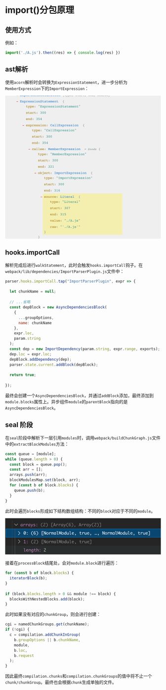 # import()分包原理

## 使用方式

例如：

```javascript
import('./A.js').then((res) => { console.log(res) })
```

## ast解析

使用`acorn`解析时会转换为`ExpressionStatement`，进一步分析为`MemberExpression`下的`ImportExpression`：

![img](./imgs/splitChunks/async-import.png)

## hooks.importCall

解析完成后进行`walkStatement`，此时会触发`hooks.importCall`钩子。在`webpack/lib/dependencies/ImportParserPlugin.js`文件中：

```javascript
parser.hooks.importCall.tap("ImportParserPlugin", expr => {

  let chunkName = null;

  // ...省略
  const depBlock = new AsyncDependenciesBlock(
    {
      ...groupOptions,
      name: chunkName
    },
    expr.loc,
    param.string
  );
  const dep = new ImportDependency(param.string, expr.range, exports);
  dep.loc = expr.loc;
  depBlock.addDependency(dep);
  parser.state.current.addBlock(depBlock);

  return true;

});
```

最终会创建一个`AsyncDependenciesBlock`，并通过`addBlock`添加，最终添加到`module.blocks`属性上。异步组件`module`的`parentBlock`指向的是`AsyncDependenciesBlock`。

## seal 阶段

在`seal`阶段中解析下一层引用`modules`时，调用`webpack/buildChunkGraph.js`文件中的`extractBlockModules`方法：

```javascript
const queue = [module];
while (queue.length > 0) {
  const block = queue.pop();
  const arr = [];
  arrays.push(arr);
  blockModulesMap.set(block, arr);
  for (const b of block.blocks) {
    queue.push(b);
  }
}
```

此时会遍历`blocks`形成如下结构数组结构：不同的`block`对应于不同的`module`。

![img](./imgs/splitChunks/async-import-block.png)

接着在`processBlock`结尾处，会对`module.block`进行遍历：

```javascript
for (const b of block.blocks) {
  iteratorBlock(b);
}

if (block.blocks.length > 0 && module !== block) {
  blocksWithNestedBlocks.add(block);
}
```

此时如果没有对应的`chunkGroup`，则会进行创建：

```javascript
cgi = namedChunkGroups.get(chunkName);
if (!cgi) {
  c = compilation.addChunkInGroup(
    b.groupOptions || b.chunkName,
    module,
    b.loc,
    b.request
  );
}
```

因此最终`compilation.chunks`和`compilation.chunkGroups`的值中将不止一个`chunk/chunkGroup`。最终也会根据`chunk`生成单独的文件。